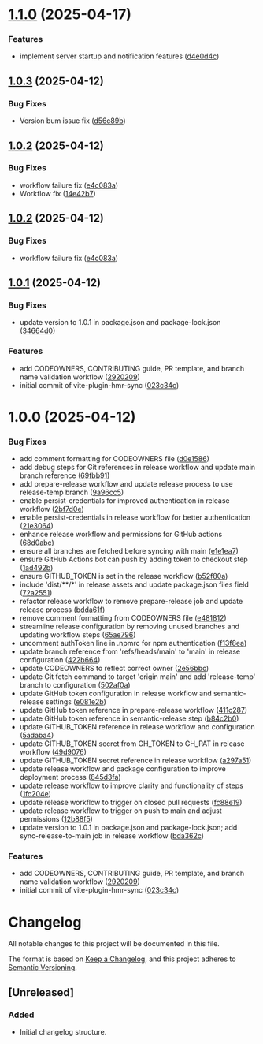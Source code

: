 # [1.1.0](https://github.com/antdevx/vite-plugin-hmr-sync/compare/v1.0.3...v1.1.0) (2025-04-17)


### Features

* implement server startup and notification features ([d4e0d4c](https://github.com/antdevx/vite-plugin-hmr-sync/commit/d4e0d4cd13b4aa586e312becfd7200e393745a25))

## [1.0.3](https://github.com/antdevx/vite-plugin-hmr-sync/compare/v1.0.2...v1.0.3) (2025-04-12)


### Bug Fixes

* Version bum issue fix ([d56c89b](https://github.com/antdevx/vite-plugin-hmr-sync/commit/d56c89baf289953620e6232fdc6fa7e82c5d49d8))

## [1.0.2](https://github.com/antdevx/vite-plugin-hmr-sync/compare/v1.0.1...v1.0.2) (2025-04-12)


### Bug Fixes

* workflow failure fix ([e4c083a](https://github.com/antdevx/vite-plugin-hmr-sync/commit/e4c083adff1e325f7ea96d80f26163b2b2980127))
* Workflow fix ([14e42b7](https://github.com/antdevx/vite-plugin-hmr-sync/commit/14e42b7af83ddab17843c2ff08101d63e0881a19))

## [1.0.2](https://github.com/antdevx/vite-plugin-hmr-sync/compare/v1.0.1...v1.0.2) (2025-04-12)


### Bug Fixes

* workflow failure fix ([e4c083a](https://github.com/antdevx/vite-plugin-hmr-sync/commit/e4c083adff1e325f7ea96d80f26163b2b2980127))

## [1.0.1](https://github.com/antdevx/vite-plugin-hmr-sync/compare/v1.0.0...v1.0.1) (2025-04-12)


### Bug Fixes

* update version to 1.0.1 in package.json and package-lock.json ([34664d0](https://github.com/antdevx/vite-plugin-hmr-sync/commit/34664d0cb40a816d9ceaf6e30b8d7ecf63fc07d7))

### Features

* add CODEOWNERS, CONTRIBUTING guide, PR template, and branch name validation workflow ([2920209](https://github.com/antdevx/vite-plugin-hmr-sync/commit/2920209b5306d70ea4b2466f3bfa6c6e54667985))
* initial commit of vite-plugin-hmr-sync ([023c34c](https://github.com/antdevx/vite-plugin-hmr-sync/commit/023c34c5f3faa0b7f91e56072a35f1e34dea9ddd))

# 1.0.0 (2025-04-12)


### Bug Fixes

* add comment formatting for CODEOWNERS file ([d0e1586](https://github.com/antdevx/vite-plugin-hmr-sync/commit/d0e158680479317817ff440bb753abf034e9d0d2))
* add debug steps for Git references in release workflow and update main branch reference ([69fbb91](https://github.com/antdevx/vite-plugin-hmr-sync/commit/69fbb91d00e39e7aea7aee26e862d818b2e3a339))
* add prepare-release workflow and update release process to use release-temp branch ([9a96cc5](https://github.com/antdevx/vite-plugin-hmr-sync/commit/9a96cc5d020f8da715e67a45bb52b20235795a55))
* enable persist-credentials for improved authentication in release workflow ([2bf7d0e](https://github.com/antdevx/vite-plugin-hmr-sync/commit/2bf7d0e63d0214f542fe3ff60998aeae52f71a22))
* enable persist-credentials in release workflow for better authentication ([21e3064](https://github.com/antdevx/vite-plugin-hmr-sync/commit/21e3064c79f3e201561a07941374b7bf6f63fda1))
* enhance release workflow and permissions for GitHub actions ([68d0abc](https://github.com/antdevx/vite-plugin-hmr-sync/commit/68d0abc4f21988dd5860eca6b155e8ade2117e38))
* ensure all branches are fetched before syncing with main ([e1e1ea7](https://github.com/antdevx/vite-plugin-hmr-sync/commit/e1e1ea7fe77e586872e5dab55bdd05f73024788a))
* ensure GitHub Actions bot can push by adding token to checkout step ([1ad492b](https://github.com/antdevx/vite-plugin-hmr-sync/commit/1ad492bef5f72cbdaf08d814dbb82d54ede418e1))
* ensure GITHUB_TOKEN is set in the release workflow ([b52f80a](https://github.com/antdevx/vite-plugin-hmr-sync/commit/b52f80a779011d7c734b91e0b211e55f932ea175))
* include 'dist/**/*' in release assets and update package.json files field ([72a2551](https://github.com/antdevx/vite-plugin-hmr-sync/commit/72a2551f3f7ba0a3956cf7a13e6cf0470d365cc5))
* refactor release workflow to remove prepare-release job and update release process ([bdda61f](https://github.com/antdevx/vite-plugin-hmr-sync/commit/bdda61f86a84fb5ae586e9639799905d315203b7))
* remove comment formatting from CODEOWNERS file ([e481812](https://github.com/antdevx/vite-plugin-hmr-sync/commit/e481812cec653e6a49fdf8a02b1752a18945f52c))
* streamline release configuration by removing unused branches and updating workflow steps ([65ae796](https://github.com/antdevx/vite-plugin-hmr-sync/commit/65ae796faa95adcb823d126bf6f9ad888fa6dae4))
* uncomment authToken line in .npmrc for npm authentication ([f13f8ea](https://github.com/antdevx/vite-plugin-hmr-sync/commit/f13f8eab93d7c372d054b59a196854187190f8df))
* update branch reference from 'refs/heads/main' to 'main' in release configuration ([422b664](https://github.com/antdevx/vite-plugin-hmr-sync/commit/422b664eaab43c6b649490f6f153386548b72595))
* update CODEOWNERS to reflect correct owner ([2e56bbc](https://github.com/antdevx/vite-plugin-hmr-sync/commit/2e56bbcf39ebd17d903f8bcc953aba6a11e63e5f))
* update Git fetch command to target 'origin main' and add 'release-temp' branch to configuration ([502af0a](https://github.com/antdevx/vite-plugin-hmr-sync/commit/502af0ade2145bdd96a46588d664a6389c6d25b3))
* update GitHub token configuration in release workflow and semantic-release settings ([e081e2b](https://github.com/antdevx/vite-plugin-hmr-sync/commit/e081e2bfe60c451f138e9c25e13608909177754a))
* update GitHub token reference in prepare-release workflow ([411c287](https://github.com/antdevx/vite-plugin-hmr-sync/commit/411c28796a290eb5f996e83f03eca717a02936a8))
* update GitHub token reference in semantic-release step ([b84c2b0](https://github.com/antdevx/vite-plugin-hmr-sync/commit/b84c2b0b2726c989f91e99701971041d693cf959))
* update GITHUB_TOKEN reference in release workflow and configuration ([5adaba4](https://github.com/antdevx/vite-plugin-hmr-sync/commit/5adaba42e1693fc8e9d0cb8c77ae4269031e60be))
* update GITHUB_TOKEN secret from GH_TOKEN to GH_PAT in release workflow ([49d9076](https://github.com/antdevx/vite-plugin-hmr-sync/commit/49d9076327ef01abd497d96418015e2b1c635050))
* update GITHUB_TOKEN secret reference in release workflow ([a297a51](https://github.com/antdevx/vite-plugin-hmr-sync/commit/a297a5168e29ee5624a02a44eec6fb21c69e0a0d))
* update release workflow and package configuration to improve deployment process ([845d3fa](https://github.com/antdevx/vite-plugin-hmr-sync/commit/845d3fa7ff71f350668f5770908ddc31ad947ebc))
* update release workflow to improve clarity and functionality of steps ([1fc204e](https://github.com/antdevx/vite-plugin-hmr-sync/commit/1fc204e0517468d6e7a7fb22d82f1619f0393b76))
* update release workflow to trigger on closed pull requests ([fc88e19](https://github.com/antdevx/vite-plugin-hmr-sync/commit/fc88e19404ffffc9ec9464e86f4218abe12b4b43))
* update release workflow to trigger on push to main and adjust permissions ([12b88f5](https://github.com/antdevx/vite-plugin-hmr-sync/commit/12b88f5b8ef920d8d59f92d763e8ad8d229ed16d))
* update version to 1.0.1 in package.json and package-lock.json; add sync-release-to-main job in release workflow ([bda362c](https://github.com/antdevx/vite-plugin-hmr-sync/commit/bda362c6af1d3de7d4ca13d911e0759bee3b6cdb))


### Features

* add CODEOWNERS, CONTRIBUTING guide, PR template, and branch name validation workflow ([2920209](https://github.com/antdevx/vite-plugin-hmr-sync/commit/2920209b5306d70ea4b2466f3bfa6c6e54667985))
* initial commit of vite-plugin-hmr-sync ([023c34c](https://github.com/antdevx/vite-plugin-hmr-sync/commit/023c34c5f3faa0b7f91e56072a35f1e34dea9ddd))

# Changelog

All notable changes to this project will be documented in this file.

The format is based on [Keep a Changelog](https://keepachangelog.com/en/1.0.0/),
and this project adheres to [Semantic Versioning](https://semver.org/spec/v2.0.0.html).

## [Unreleased]

### Added
- Initial changelog structure.
